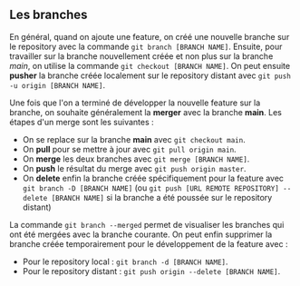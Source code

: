 ## Les branches
En général, quand on ajoute une feature, on créé une nouvelle branche sur le repository avec la commande `git branch [BRANCH NAME]`. Ensuite, pour travailler sur la branche nouvellement créée et non plus sur la branche *main*, on utilise la commande `git checkout [BRANCH NAME]`. On peut ensuite **pusher** la branche créée localement sur le repository distant avec `git push -u origin [BRANCH NAME]`.

Une fois que l'on a terminé de développer la nouvelle feature sur la branche, on souhaite généralement la **merger** avec la branche **main**. Les étapes d'un merge sont les suivantes :
- On se replace sur la branche **main** avec `git checkout main`.
- On **pull** pour se mettre à jour avec `git pull origin main`.
- On **merge** les deux branches avec `git merge [BRANCH NAME]`.
- On **push** le résultat du merge avec `git push origin master`.
- On **delete** enfin la branche créée spécifiquement pour la feature avec `git branch -D [BRANCH NAME]` (ou `git push [URL REMOTE REPOSITORY] --delete [BRANCH NAME]` si la branche a été poussée sur le repository distant)

La commande `git branch --merged` permet de visualiser les branches qui ont été mergées avec la branche courante. On peut enfin supprimer la branche créée temporairement pour le développement de la feature avec :
- Pour le repository local : `git branch -d [BRANCH NAME]`.
- Pour le repository distant : `git push origin --delete [BRANCH NAME]`.
